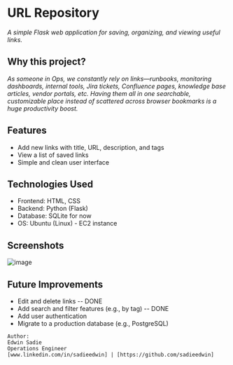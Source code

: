 # URL Repository
_A simple Flask web application for saving, organizing, and viewing useful links._

## Why this project?
_As someone in Ops, we constantly rely on links—runbooks, monitoring dashboards, internal tools, Jira tickets, Confluence pages, knowledge base articles, vendor portals, etc. Having them all in one searchable, customizable place instead of scattered across browser bookmarks is a huge productivity boost._


## Features
- Add new links with title, URL, description, and tags
- View a list of saved links
- Simple and clean user interface

## Technologies Used
- Frontend: HTML, CSS
- Backend: Python (Flask)
- Database: SQLite for now
- OS: Ubuntu (Linux) - EC2 instance

## Screenshots
![image](https://github.com/user-attachments/assets/29f50a1e-eb41-4f2c-ae5a-12b7883a0459)

## Future Improvements

- Edit and delete links -- DONE
- Add search and filter features (e.g., by tag) -- DONE
- Add user authentication
- Migrate to a production database (e.g., PostgreSQL)

```text
Author:
Edwin Sadie
Operations Engineer
[www.linkedin.com/in/sadieedwin] | [https://github.com/sadieedwin]
```
